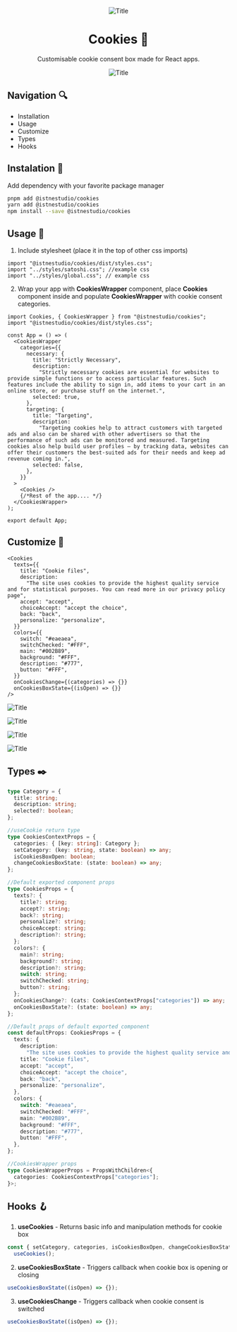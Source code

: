 <div align="center"">

![Title](https://avatars.githubusercontent.com/u/100209677?s=200&v=4)

# Cookies 🍪

Customisable cookie consent box made for React apps.

![Title](https://cdn.discordapp.com/attachments/747723783544242299/1135535193088860160/image.png)

</div>

## Navigation 🔍

- Installation
- Usage
- Customize
- Types
- Hooks

## Instalation 💽

Add dependency with your favorite package manager

```bash
pnpm add @istnestudio/cookies
yarn add @istnestudio/cookies
npm install --save @istnestudio/cookies
```

## Usage 🔧

1. Include stylesheet (place it in the top of other css imports)

```tsx
import "@istnestudio/cookies/dist/styles.css";
import "../styles/satoshi.css"; //example css
import "../styles/global.css"; // example css
```

2. Wrap your app with **CookiesWrapper** component, place **Cookies** component inside and populate **CookiesWrapper** with cookie consent categories.

```tsx
import Cookies, { CookiesWrapper } from "@istnestudio/cookies";
import "@istnestudio/cookies/dist/styles.css";

const App = () => (
  <CookiesWrapper
    categories={{
      necessary: {
        title: "Strictly Necessary",
        description:
          "Strictly necessary cookies are essential for websites to provide simple functions or to access particular features. Such features include the ability to sign in, add items to your cart in an online store, or purchase stuff on the internet.",
        selected: true,
      },
      targeting: {
        title: "Targeting",
        description:
          "Targeting cookies help to attract customers with targeted ads and also can be shared with other advertisers so that the performance of such ads can be monitored and measured. Targeting cookies also help build user profiles – by tracking data, websites can offer their customers the best-suited ads for their needs and keep ad revenue coming in.",
        selected: false,
      },
    }}
  >
    <Cookies />
    {/*Rest of the app.... */}
  </CookiesWrapper>
);

export default App;
```

## Customize 🎨

```tsx
<Cookies
  texts={{
    title: "Cookie files",
    description:
      "The site uses cookies to provide the highest quality service and for statistical purposes. You can read more in our privacy policy page",
    accept: "accept",
    choiceAccept: "accept the choice",
    back: "back",
    personalize: "personalize",
  }}
  colors={{
    switch: "#eaeaea",
    switchChecked: "#FFF",
    main: "#002B89",
    background: "#FFF",
    description: "#777",
    button: "#FFF",
  }}
  onCookiesChange={(categories) => {}}
  onCookiesBoxState={(isOpen) => {}}
/>
```

![Title](https://cdn.discordapp.com/attachments/747723783544242299/1135535193088860160/image.png)

![Title](https://cdn.discordapp.com/attachments/747723783544242299/1135535971954343946/image.png)

![Title](https://cdn.discordapp.com/attachments/747723783544242299/1135535636141584484/image.png)

![Title](https://cdn.discordapp.com/attachments/747723783544242299/1135536242491150426/image.png)

## Types ✒️

```ts
type Category = {
  title: string;
  description: string;
  selected?: boolean;
};

//useCookie return type
type CookiesContextProps = {
  categories: { [key: string]: Category };
  setCategory: (key: string, state: boolean) => any;
  isCookiesBoxOpen: boolean;
  changeCookiesBoxState: (state: boolean) => any;
};

//Default exported component props
type CookiesProps = {
  texts?: {
    title?: string;
    accept?: string;
    back?: string;
    personalize?: string;
    choiceAccept: string;
    description?: string;
  };
  colors?: {
    main?: string;
    background?: string;
    description?: string;
    switch: string;
    switchChecked: string;
    button?: string;
  };
  onCookiesChange?: (cats: CookiesContextProps["categories"]) => any;
  onCookiesBoxState?: (state: boolean) => any;
};

//Default props of default exported component
const defaultProps: CookiesProps = {
  texts: {
    description:
      "The site uses cookies to provide the highest quality service and for statistical purposes. You can read more in our privacy policy page",
    title: "Cookie files",
    accept: "accept",
    choiceAccept: "accept the choice",
    back: "back",
    personalize: "personalize",
  },
  colors: {
    switch: "#eaeaea",
    switchChecked: "#FFF",
    main: "#002B89",
    background: "#FFF",
    description: "#777",
    button: "#FFF",
  },
};

//CookiesWrapper props
type CookiesWrapperProps = PropsWithChildren<{
  categories: CookiesContextProps["categories"];
}>;
```

## Hooks 🪝

1. **useCookies** - Returns basic info and manipulation methods for cookie box

```ts
const { setCategory, categories, isCookiesBoxOpen, changeCookiesBoxState } =
  useCookies();
```

2. **useCookiesBoxState** - Triggers callback when cookie box is opening or closing

```ts
useCookiesBoxState((isOpen) => {});
```

3. **useCookiesChange** - Triggers callback when cookie consent is switched

```ts
useCookiesBoxState((isOpen) => {});
```
